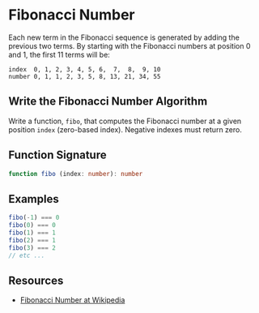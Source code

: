 # Fibonacci Number

Each new term in the Fibonacci sequence is generated by adding the previous two terms.
By starting with the Fibonacci numbers at position 0 and 1, the first 11 terms will be:

```
index  0, 1, 2, 3, 4, 5, 6,  7,  8,  9, 10
number 0, 1, 1, 2, 3, 5, 8, 13, 21, 34, 55
```

## Write the Fibonacci Number Algorithm

Write a function, `fibo`, that computes the Fibonacci number at a given position
`index` (zero-based index). Negative indexes must return zero.

## Function Signature

```typescript
function fibo (index: number): number
```

## Examples

```javascript
fibo(-1) === 0
fibo(0) === 0
fibo(1) === 1
fibo(2) === 1
fibo(3) === 2
// etc ...
```

## Resources

- [Fibonacci Number at Wikipedia][0]

[0]: https://en.wikipedia.org/wiki/Fibonacci_number
